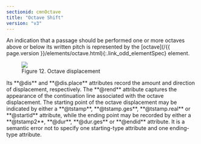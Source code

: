```yaml
---
sectionid: cmnOctave
title: "Octave Shift"
version: "v3"
---
```




An indication that a passage should be performed one or more octaves above or below
its
written pitch is represented by the [octave](/{{ page.version }}/elements/octave.html){:.link_odd_elementSpec} element.

<figure class="figure">
   <img src="../../../../guidelines/v3/Images/ExampleImages/octave-a-20100510.png" class="img-responsive"></img>
   <figcaption class="figure-caption">Figure 12. Octave displacement</figcaption>
</figure>
Its **@dis** and **@dis.place** attributes record the amount and direction of
displacement, respectively. The **@rend** attribute captures the appearance of the
continuation line associated with the octave displacement. The starting point of the
octave displacement may be indicated by either a **@tstamp**, **@tstamp.ges**,
**@tstamp.real** or **@startid** attribute, while the ending point may be
recorded by either a **@tstamp2**, **@dur**, **@dur.ges** or
**@endid** attribute. It is a semantic error not to specify one starting-type
attribute and one ending-type attribute.

